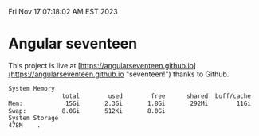 Fri Nov 17 07:18:02 AM EST 2023

# Angular seventeen


This project is live at [https://angularseventeen.github.io](https://angularseventeen.github.io "seventeen!") thanks to Github.

```bash
System Memory
               total        used        free      shared  buff/cache   available
Mem:            15Gi       2.3Gi       1.8Gi       292Mi        11Gi        13Gi
Swap:          8.0Gi       512Ki       8.0Gi
System Storage
478M	.
